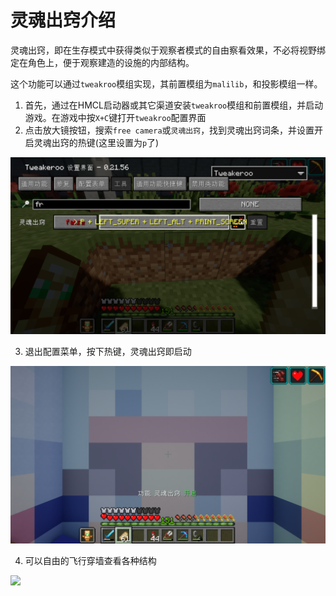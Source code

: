 # 灵魂出窍介绍

灵魂出窍，即在生存模式中获得类似于观察者模式的自由察看效果，不必将视野绑定在角色上，便于观察建造的设施的内部结构。

这个功能可以通过`tweakroo`模组实现，其前置模组为`malilib`，和投影模组一样。

1. 首先，通过在HMCL启动器或其它渠道安装`tweakroo`模组和前置模组，并启动游戏。在游戏中按`X+C`键打开`tweakroo`配置界面
2. 点击放大镜按钮，搜索`free camera`或`灵魂出窍`，找到灵魂出窍词条，并设置开启灵魂出窍的热键(这里设置为`p`了)

<img src = "/pics/tweakroo1.png">

3. 退出配置菜单，按下热键，灵魂出窍即启动

<img src = "/pics/tweakroo2.png">

4. 可以自由的飞行穿墙查看各种结构

<img src = "/pics/tweakroo3.png">
